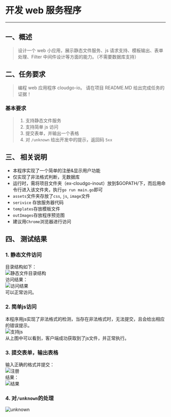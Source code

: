 # 开发 web 服务程序

---

## **一、概述**

> 设计一个 web 小应用，展示静态文件服务、js 请求支持、模板输出、表单处理、Filter 中间件设计等方面的能力。（不需要数据库支持）

## **二、任务要求**
> 编程 web 应用程序 cloudgo-io。 请在项目 README.MD 给出完成任务的证据！
### **基本要求**
>  1. 支持静态文件服务
>  2. 支持简单 js 访问
>  3. 提交表单，并输出一个表格
>  4. 对 `/unknown` 给出开发中的提示，返回码 `5xx`

## **三、 相关说明**
- 本程序实现了一个简单的注册&显示用户功能
- 仅实现了非法格式判断，无数据库
- 运行时，需将项目文件夹（ex-cloudgo-inout）放到$GOPATH/下，而后用命令行进入该文件夹，执行`go run main.go`即可
- `assets`文件夹存放了`css`, `js`, `image`文件
- `serivice` 存放服务器代码
- `templates`存放模板文件
- `outImages`存放程序预览图
- 建议用`Chrome`浏览器进行访问
## **四、 测试结果**
### **1. 静态文件访问**
目录结构如下：  
![静态文件目录结构][1]  
访问结果：  
![访问结果][2]  
可以正常访问。
### **2. 简单js访问**
本程序用js实现了非法格式的检测，当存在非法格式时，无法提交，且会给出相应的错误提示。  
![支持js][3]  
从上图中可以看到，客户端成功获取到了js文件，并正常执行。
### **3. 提交表单，输出表格**
输入正确的格式并提交：  
![注册][4]  
结果：  
![结果][5]
### **4. 对`/unknown`的处理**
![unknown][6]


  [1]: https://github.com/my937889621/Go-Project/blob/master/src/ex-cloudgo-inout/outImages/%E9%9D%99%E6%80%81%E6%96%87%E4%BB%B6%E7%9B%AE%E5%BD%95%E7%BB%93%E6%9E%84.PNG
  [2]: https://github.com/my937889621/Go-Project/blob/master/src/ex-cloudgo-inout/outImages/%E8%AE%BF%E9%97%AE%E9%9D%99%E6%80%81%E6%96%87%E4%BB%B6.PNG
  [3]: https://github.com/my937889621/Go-Project/blob/master/src/ex-cloudgo-inout/outImages/js%E8%AE%BF%E9%97%AE.PNG
  [4]: https://github.com/my937889621/Go-Project/blob/master/src/ex-cloudgo-inout/outImages/%E6%8F%90%E4%BA%A4-1.PNG
  [5]: https://github.com/my937889621/Go-Project/blob/master/src/ex-cloudgo-inout/outImages/%E6%8F%90%E4%BA%A4-2.PNG
  [6]: https://github.com/my937889621/Go-Project/blob/master/src/ex-cloudgo-inout/outImages/unknown.PNG
